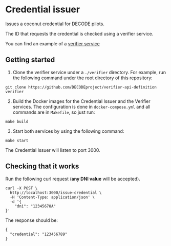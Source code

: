 # Credential issuer

Issues a coconut credential for DECODE pilots.

The ID that requests the credential is checked using a verifier service.

You can find an example of a [verifier service](https://github.com/DECODEproject/verifier-api-definition)


## Getting started

1. Clone the verifier service under a `./verifier` directory.
  For example, run the following command under the root directory of this repository:

```
git clone https://github.com/DECODEproject/verifier-api-definition verifier
```

2. Build the Docker images for the Credential Issuer and the Verifier services.
  The configuration is done in `docker-compose.yml` and all commands are in `Makefile`, so just run:

```
make build
```

3. Start both services by using the following command:

```
make start
```

The Credential Issuer will listen to port 3000.


## Checking that it works

Run the following curl request (__any DNI value__ will be accepted).

```
curl -X POST \
  http://localhost:3000/issue-credential \
  -H 'Content-Type: application/json' \
  -d '{
	"dni": "12345678A"
}'
```

The response should be:

```
{
  "credential": "123456789"
}
```

